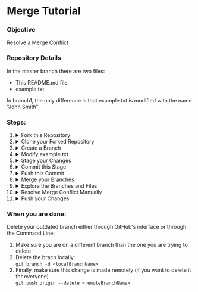 # Merge Tutorial

### Objective
Resolve a Merge Conflict  

### Repository Details
In the master branch there are two files:
- This README.md file
- example.txt 

In branch1, the only difference is that example.txt is modified with the name "John Smith"  



### Steps:
<ol>
  
  <li>
<details>
  <summary>Fork this Repository</summary>
<br /> <img src="https://i.ibb.co/kQ242r6/Screen-Shot-2020-10-23-at-1-43-09-PM.png" alt="forkRepo" />  
Now go to your profile and copy the url to your forked repository. You'll need the url for cloning with `git clone <url>`
</details>
  </li>
  
  <li>
<details>
  <summary>Clone your Forked Repository</summary> 

Create a directory, `cd` into it, then clone your ***Forked repository*** (NOT THE MAIN ONE) and `cd` into that. Do a `dir` (windows) or `ls` (mac, bash, linux) and make sure you see both files listed (example.txt and README.md). <br />
If you don't see the files, you're most likley in the wrong directory! You can use `pwd` to check your current path
</details>
  </li> 
   <li>
<details>
  <summary>Create a Branch</summary>
  
Remember to use proper naming conventions! <br />
You can either use `git branch <NAME OF BRANCH>` or `git checkout -b <NAME OF BRANCH>` <br />
If you use the first one, you'll also have to checkout with `git checkout <NAME OF BRANCH>` <br />
You can check what branch you're on at any point by doing a `git branch`
</details>
  </li>
  <li>
<details>
  <summary>Modify example.txt</summary>
  
Modify example.txt by opening the file in a text editor or through the command line (nano, vim etc). Add your name after the arrow.
</details>
  </li>
    <li>
<details>
  <summary>Stage your Changes</summary>
  
Once you have saved your file, stage your work / file with any of the following commands:
<ul>
  
  <li>
  
  `git add .`
</li>
  <li>
  
  `git add -a` or `git add -A`</li>
  <li>
  
  `git add <FILE NAME>`</li>  
</ul>
 If you would like, you can check the status of your workflow and changes with `git status` before and after you stage your work.  
</details>
  </li>
    <li>
<details>
  <summary>Commit this Stage</summary>
  
`git commit -m "YOUR MESSAGE HERE"`
Make sure you use proper message conventions!
</details>
  </li>
   <li>
<details>
  <summary>Push this Commit</summary>
  
Since this is a new branch you may have to `set--upstream`. Try to `git push` and see if it's successful, otherwise follow the directions in the output.
</details>
  </li>
  <li>
<details>
  <summary>Merge your Branches</summary>
  
Switch to branch1 with `git checkout branch1`, then merge the branch you created using `git merge <yourBranchName>` You should see a merge conflict alert like so.
<br /> <img src="https://i.ibb.co/DbbwPt7/Screen-Shot-2020-10-23-at-1-14-35-PM.png" alt="mergeConflict" />
</details>
  </li>
  <li>
<details>
  <summary>Explore the Branches and Files</summary>
  
Take a moment to read through the output and re-open the file. What does it look like? You should see something like this:
<br /> <img src="https://i.ibb.co/RbJs9Yg/Screen-Shot-2020-10-23-at-1-16-58-PM.png" alt="mergeConflictOutput" />
</details>
  </li>
  <li>
<details>
  <summary>Resolve Merge Conflict Manually</summary>
  
Fix the merge conflict manually by removing the "John Smith" line and keeping yours. Once again, this can be done through a text editor or through the command line.
<br /> <img src="https://i.ibb.co/d0dtFTM/Screen-Shot-2020-10-23-at-1-17-23-PM.png" alt="fixedMergeConflict" />
</details>
  </li>
  <li>
<details>
  <summary>Push your Changes</summary>
  
Now that you have (or at least you think you have) resolved the merge conflict, let's try adding, commiting and pushing the commit. If everything works, then you have successfully fixed the merge conflict! 
</details>
  </li>
</ol>
  

### When you are done:
Delete your outdated branch either through GitHub's interface or through the Command Line:
1. Make sure you are on a different branch than the one you are trying to delete
2. Delete the brach locally: 
<br />  `git branch -d <localBranchName>`
3. Finally, make sure this change is made remotely (if you want to delete it for everyone)
<br /> `git push origin --delete <remoteBranchName>`

